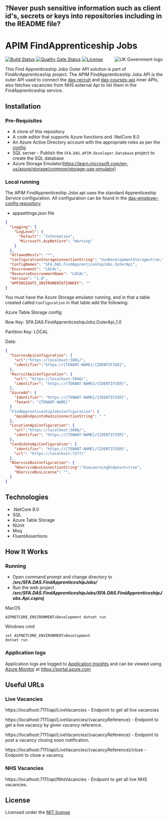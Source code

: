 ## ?Never push sensitive information such as client id's, secrets or keys into repositories including in the README file?

# APIM FindApprenticeship Jobs

<img src="https://avatars.githubusercontent.com/u/9841374?s=200&v=4" align="right" alt="UK Government logo">

[![Build Status](https://sfa-gov-uk.visualstudio.com/Digital%20Apprenticeship%20Service/_apis/build/status%2FAPIM%2Fdas-apim-endpoints-FindApprenticeshipJobs?repoName=SkillsFundingAgency%2Fdas-apim-endpoints&branchName=master)](https://sfa-gov-uk.visualstudio.com/Digital%20Apprenticeship%20Service/_build/latest?definitionId=3499&repoName=SkillsFundingAgency%2Fdas-apim-endpoints&branchName=master)
[![Quality Gate Status](https://sonarcloud.io/api/project_badges/measure?project=SkillsFundingAgency_das-apim-endpoints_FindApprenticeshipJobs&metric=alert_status)](https://sonarcloud.io/dashboard?id=SkillsFundingAgency_das-apim-endpoints_FindApprenticeshipJobs)
[![License](https://img.shields.io/badge/license-MIT-lightgrey.svg?longCache=true&style=flat-square)](https://en.wikipedia.org/wiki/MIT_License)

This Find Apprenticeship Jobs Outer API solution is part of FindAnApprenticeship project. The APIM FindApprenticeship Jobs API is the outer API used to connect the [das-recruit](https://github.com/SkillsFundingAgency/das-recruit) and [das-courses-api](https://github.com/SkillsFundingAgency/das-courses-api) inner APIs, also fetches vacancies from NHS external Api to list them in the FindApprenticeship service.

## Installation

### Pre-Requisites

* A clone of this repository
* A code editor that supports Azure functions and .NetCore 8.0
* An Azure Active Directory account with the appropriate roles as per the [config](https://github.com/SkillsFundingAgency/das-employer-config/blob/master/das-apim-developer-api)
* SQL server - Publish the `SFA.DAS.APIM.Developer.Database` project to create the SQL database
* Azure Storage Emulator(https://learn.microsoft.com/en-us/azure/storage/common/storage-use-emulator)

### Local running

The APIM FindApprenticeship Jobs api uses the standard Apprenticeship Service configuration. All configuration can be found in the [das-employer-config repository](https://github.com/SkillsFundingAgency/das-employer-config/blob/master/das-apim-endpoints/SFA.DAS.FindApprenticeshipJobs.OuterApi.json).

* appsettings.json file
```json
{
  "Logging": {
    "LogLevel": {
      "Default": "Information",
      "Microsoft.AspNetCore": "Warning"
    }
  },
  "AllowedHosts": "*",
  "ConfigurationStorageConnectionString": "UseDevelopmentStorage=true;",
  "ConfigNames": "SFA.DAS.FindApprenticeshipJobs.OuterApi",
  "Environment": "LOCAL",
  "ResourceEnvironmentName": "LOCAL",
  "Version": "1.0",
  "APPINSIGHTS_INSTRUMENTATIONKEY": ""
}
```

You must have the Azure Storage emulator running, and in that a table created called `Configuration` in that table add the following:

Azure Table Storage config

Row Key: SFA.DAS.FindApprenticeshipJobs.OuterApi_1.0

Partition Key: LOCAL

Data:

```json
{
  "CoursesApiConfiguration": {
    "url":"https://localhost:5001/",
    "identifier":"https://{TENANT-NAME}/{IDENTIFIER}",
  },
  "RecruitApiConfiguration": {
    "url": "https://localhost:5040/",
    "identifier": "https://{TENANT-NAME}/{IDENTIFIER}",
  },
  "AzureAd": {
    "Identifier": "https://{TENANT-NAME}/{IDENTIFIER}",
    "Tenant": "{TENANT-NAME}"
  }
  "FindApprenticeshipJobsConfiguration": {
    "ApimEndpointsRedisConnectionString": " "
  },
  "LocationApiConfiguration": {
    "url":"https://localhost:5008/",
    "identifier": "https://{TENANT-NAME}/{IDENTIFIER}",
  },
  "CandidateApiConfiguration": {
    "identifier": "https://{TENANT-NAME}/{IDENTIFIER}",
    "url": "https://localhost:7277/"
  },
  "NServiceBusConfiguration": {
    "NServiceBusConnectionString":"UseLearningEndpoint=true",
    "NServiceBusLicense": "",
  }
}
```

## Technologies

* .NetCore 8.0
* SQL
* Azure Table Storage
* NUnit
* Moq
* FluentAssertions

## How It Works

### Running

* Open command prompt and change directory to _**/src/SFA.DAS.FindApprenticeshipJobs/**_
* Run the web project _**/src/SFA.DAS.FindApprenticeshipJobs/SFA.DAS.FindApprenticeshipJobs.Api.csproj**_

MacOS
```
ASPNETCORE_ENVIRONMENT=Development dotnet run
```
Windows cmd
```
set ASPNETCORE_ENVIRONMENT=Development
dotnet run
```

### Application logs
Application logs are logged to [Application Insights](https://learn.microsoft.com/en-us/azure/azure-monitor/app/app-insights-overview) and can be viewed using [Azure Monitor](https://learn.microsoft.com/en-us/azure/azure-monitor/overview) at https://portal.azure.com

## Useful URLs

### Live Vacancies
https://localhost:7111/api/LiveVacancies - Endpoint to get all live vacancies

https://localhost:7111/api/LiveVacancies/{vacancyReference} - Endpoint to get a live vacancy by given vacancy reference.

https://localhost:7111/api/LiveVacancies/{vacancyReference} - Endpoint to post a vacancy closing soon notification.

https://localhost:7111/api/LiveVacancies/{vacancyReference}/close - Endpoint to close a vacancy.

### NHS Vacancies

https://localhost:7111/api/NhsVacancies - Endpoint to get all live NHS vacancies.

## License

Licensed under the [MIT license](LICENSE)